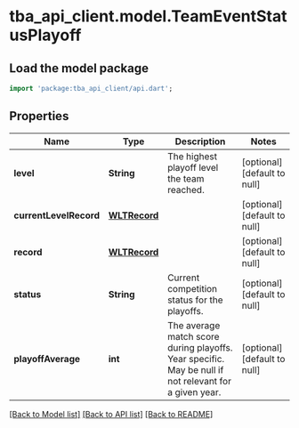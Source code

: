 # tba_api_client.model.TeamEventStatusPlayoff

## Load the model package
```dart
import 'package:tba_api_client/api.dart';
```

## Properties
Name | Type | Description | Notes
------------ | ------------- | ------------- | -------------
**level** | **String** | The highest playoff level the team reached. | [optional] [default to null]
**currentLevelRecord** | [**WLTRecord**](WLTRecord.md) |  | [optional] [default to null]
**record** | [**WLTRecord**](WLTRecord.md) |  | [optional] [default to null]
**status** | **String** | Current competition status for the playoffs. | [optional] [default to null]
**playoffAverage** | **int** | The average match score during playoffs. Year specific. May be null if not relevant for a given year. | [optional] [default to null]

[[Back to Model list]](../README.md#documentation-for-models) [[Back to API list]](../README.md#documentation-for-api-endpoints) [[Back to README]](../README.md)


